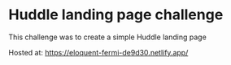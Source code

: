 # Huddle landing page challenge
This challenge was to create a simple Huddle landing page

Hosted at: https://eloquent-fermi-de9d30.netlify.app/

